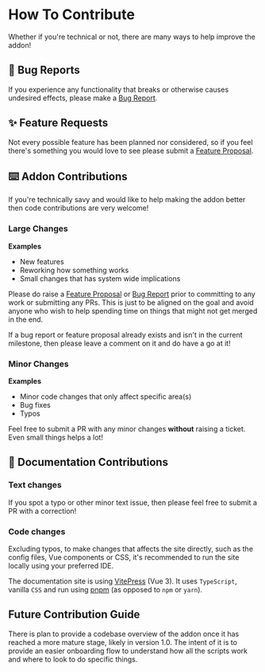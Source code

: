 # How To Contribute

Whether if you're technical or not, there are many ways to help improve the addon!

## 🐛 Bug Reports
If you experience any functionality that breaks or otherwise causes undesired effects, please make a [Bug Report](https://github.com/ramokz/phantom-camera/issues/new?assignees=&labels=&projects=&template=bug_report.yml).

## ✨ Feature Requests
Not every possible feature has been planned nor considered, so if you feel there's something you would love to see please submit a [Feature Proposal](https://github.com/ramokz/phantom-camera/issues/new?assignees=&labels=feature-proposal%2Cneeds-triage&projects=&template=feature_proposal.yml).

## ⌨️ Addon Contributions
If you're technically savy and would like to help making the addon better then code contributions are very welcome!

### Large Changes
**Examples**
- New features
- Reworking how something works
- Small changes that has system wide implications 

Please do raise a [Feature Proposal](https://github.com/ramokz/phantom-camera/issues/new?assignees=&labels=feature-proposal%2Cneeds-triage&projects=&template=feature_proposal.yml) or [Bug Report](https://github.com/ramokz/phantom-camera/issues/new?assignees=&labels=&projects=&template=bug_report.yml) prior to committing to any work or submitting any PRs. This is just to be aligned on the goal and avoid anyone who wish to help spending time on things that might not get merged in the end.

If a bug report or feature proposal already exists and isn't in the current milestone, then please leave a comment on it and do have a go at it!

### Minor Changes
**Examples**
- Minor code changes that only affect specific area(s)
- Bug fixes
- Typos

Feel free to submit a PR with any minor changes **without** raising a ticket. Even small things helps a lot!


## 📃 Documentation Contributions

### Text changes
If you spot a typo or other minor text issue, then please feel free to submit a PR with a correction!

### Code changes
Excluding typos, to make changes that affects the site directly, such as the config files, Vue components or CSS, it's recommended to run the site locally using your preferred IDE.

The documentation site is using [VitePress](https://vitepress.dev/) (Vue 3). It uses `TypeScript`, vanilla `CSS` and run using [pnpm](https://pnpm.io/) (as opposed to `npm` or `yarn`).


## Future Contribution Guide
There is plan to provide a codebase overview of the addon once it has reached a more mature stage, likely in version 1.0. The intent of it is to provide an easier onboarding flow to understand how all the scripts work and where to look to do specific things.


